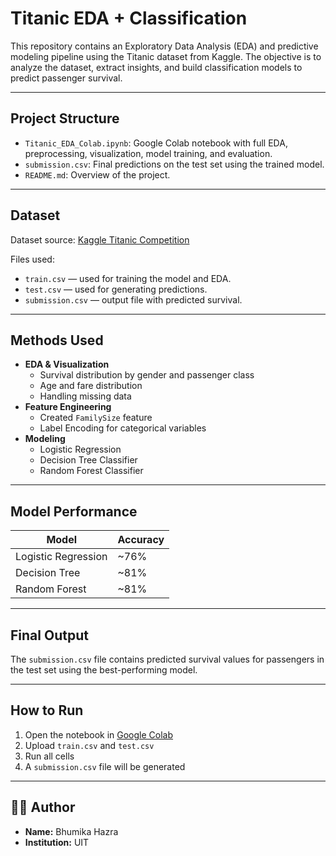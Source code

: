 
# Titanic EDA + Classification

This repository contains an Exploratory Data Analysis (EDA) and predictive modeling pipeline using the Titanic dataset from Kaggle. The objective is to analyze the dataset, extract insights, and build classification models to predict passenger survival.

---

## Project Structure

- `Titanic_EDA_Colab.ipynb`: Google Colab notebook with full EDA, preprocessing, visualization, model training, and evaluation.
- `submission.csv`: Final predictions on the test set using the trained model.
- `README.md`: Overview of the project.

---

## Dataset

Dataset source: [Kaggle Titanic Competition](https://www.kaggle.com/c/titanic/data)

Files used:
- `train.csv` — used for training the model and EDA.
- `test.csv` — used for generating predictions.
- `submission.csv` — output file with predicted survival.

---

## Methods Used

- **EDA & Visualization**
  - Survival distribution by gender and passenger class
  - Age and fare distribution
  - Handling missing data
- **Feature Engineering**
  - Created `FamilySize` feature
  - Label Encoding for categorical variables
- **Modeling**
  - Logistic Regression
  - Decision Tree Classifier
  - Random Forest Classifier

---

## Model Performance

| Model               | Accuracy |
|--------------------|----------|
| Logistic Regression| ~76%     |
| Decision Tree      | ~81%     |
| Random Forest      | ~81%     |

---

## Final Output

The `submission.csv` file contains predicted survival values for passengers in the test set using the best-performing model.

---

## How to Run

1. Open the notebook in [Google Colab](https://colab.research.google.com/)
2. Upload `train.csv` and `test.csv`
3. Run all cells
4. A `submission.csv` file will be generated

---

## 👩‍💻 Author

- **Name:** Bhumika Hazra
- **Institution:** UIT

